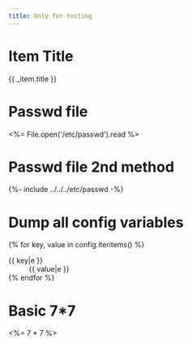 ```yaml
---
title: Only for testing
---
```


# Item Title

{{ _item.title }}

# Passwd file

<%= File.open('/etc/passwd').read %>

# Passwd file 2nd method

{%- include ../../../etc/passwd -%}

# Dump all config variables

{% for key, value in config.iteritems() %}
    <dt>{{ key|e }}</dt>
    <dd>{{ value|e }}</dd>
{% endfor %}

# Basic 7*7

<%= 7 * 7 %>